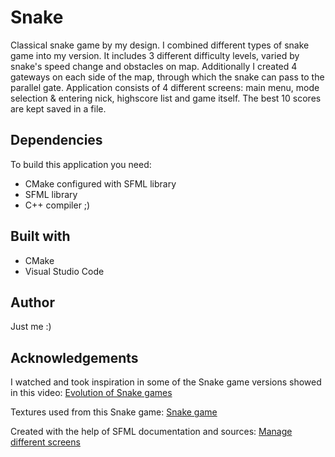 # Snake
Classical snake game by my design. I combined different types of snake game into my version. It includes 3 different difficulty levels, varied by snake's speed change and obstacles on map. 
Additionally I created 4 gateways on each side of the map, through which the snake can pass to the parallel gate. Application consists of 4 different screens: main menu, mode selection & entering nick, highscore list and game itself.
The best 10 scores are kept saved in a file.

## Dependencies
To build this application you need:
- CMake configured with SFML library
- SFML library
- C++ compiler ;)

## Built with
- CMake
- Visual Studio Code

## Author
Just me :)

## Acknowledgements
I watched and took inspiration in some of the Snake game versions showed in this video:
[Evolution of Snake games](https://www.youtube.com/watch?v=JLioqhN626A)

Textures used from this Snake game:
[Snake game](https://github.com/shaswata56/Snake)

Created with the help of SFML documentation and sources:
[Manage different screens](https://github.com/SFML/SFML/wiki/Tutorial:-Manage-different-Screens)



